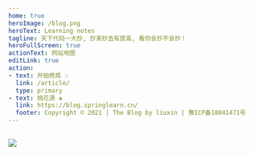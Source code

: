```yaml
---
home: true
heroImage: /blog.png
heroText: Learning notes
tagline: 天下代码一大抄, 抄来抄去有提高, 看你会抄不会抄！
heroFullScreen: true
actionText: 网站地图
editLink: true
action:
- text: 开始修炼 💡
  link: /article/
  type: primary
- text: 桃花源 ❀
  link: https://blog.springlearn.cn/
  footer: Copyright © 2021 | The Blog by liuxin | 豫ICP备18041471号
---
```


<Djt/>

## <Badge text="程序猿" color="#4D96FF"/> <Badge text="上号" color="#6BCB77" />  <Badge text="打怪" color="#FF6B6B" /> <Badge text="升级" color="#8479E1" />  <Badge text="写Bug" color="grey" />

[//]: # (## <Badge text="明确业务分层架构,定义领域模型,编程不迷茫" color="#4D96FF"/>)

[//]: # (![]&#40;https://img.springlearn.cn/blog/learn_1610273706000.png&#41;)

![](https://img.springlearn.cn/blog/learn_1648909278000.png)


